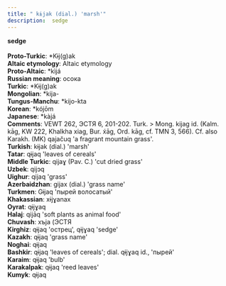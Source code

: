 ```yaml
---
title: " kɨjak (dial.) 'marsh'"
description:  sedge
---
```

<strong> sedge</strong><br><br>
<strong>Proto-Turkic</strong>:  *Kɨj(g)ak<br>
<strong>Altaic etymology</strong>:  Altaic etymology<br>
<strong> Proto-Altaic</strong>:  *kìjá<br>
<strong>Russian meaning</strong>:  осока<br>
<strong>Turkic</strong>:  *Kɨj(g)ak<br>
<strong>Mongolian</strong>:  *kija-<br>
<strong>Tungus-Manchu</strong>:  *kijo-kta<br>
<strong>Korean</strong>:  *kójōm<br>
<strong>Japanese</strong>:  *kàjá<br>
<strong>Comments</strong>:  VEWT 262, ЭСТЯ 6, 201-202. Turk. > Mong. kijag id. (Kalm. kāg, KW 222, Khalkha xiag, Bur. x́āg, Ord. kāg, cf. TMN 3, 566). Cf. also Karakh. (MK) qajačuq 'a fragrant mountain grass'.<br>
<strong>Turkish</strong>:  kɨjak (dial.) 'marsh'<br>
<strong>Tatar</strong>:  qɨjaq 'leaves of cereals'<br>
<strong>Middle Turkic</strong>:  qijaɣ (Pav. C.) 'cut dried grass'<br>
<strong>Uzbek</strong>:  qijɔq<br>
<strong>Uighur</strong>:  qijaq 'grass'<br>
<strong>Azerbaidzhan</strong>:  gijax (dial.) 'grass name'<br>
<strong>Turkmen</strong>:  Gɨjaq 'пырей волосатый'<br>
<strong>Khakassian</strong>:  xɨjɣanax<br>
<strong>Oyrat</strong>:  qɨjɣaq<br>
<strong>Halaj</strong>:  qijāq 'soft plants as animal food'<br>
<strong>Chuvash</strong>:  xъja (ЭСТЯ<br>
<strong>Kirghiz</strong>:  qɨjaq 'острец', qɨjɣaq 'sedge'<br>
<strong>Kazakh</strong>:  qɨjaq 'grass name'<br>
<strong>Noghai</strong>:  qɨjaq<br>
<strong>Bashkir</strong>:  qɨjaq 'leaves of cereals'; dial. qɨjɣaq id., 'пырей'<br>
<strong>Karaim</strong>:  qɨjaq 'bulb'<br>
<strong>Karakalpak</strong>:  qɨjaq 'reed leaves'<br>
<strong>Kumyk</strong>:  qɨjaq<br>



